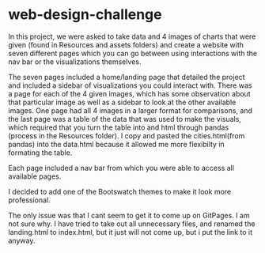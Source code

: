 # web-design-challenge

In this project, we were asked to take data and 4 images of charts that were given (found in Resources and assets folders) and create a website with seven different pages which you can go between using interactions with the nav bar or the visualizations themselves. 

The seven pages included a home/landing page that detailed the project and included a sidebar of visualizations you could interact with. There was a page for each of the 4 given images, which has some observation about that particular image as well as a sidebar to look at the other available images. One page had all 4 images in a larger format for comparisons, and the last page was a table of the data that was used to make the visuals, which required that you turn the table into and html through pandas (process in the Resources folder). I copy and pasted the cities.html(from pandas) into the data.html because it allowed me more flexibilty in formating the table.

Each page included a nav bar from which you were able to access all available pages.

I decided to add one of the Bootswatch themes to make it look more professional.

The only issue was that I cant seem to get it to come up on GitPages. I am not sure why. I have tried to take out all unnecessary files, and renamed the landing.html to index.html, but it just will not come up, but i put the link to it anyway.

